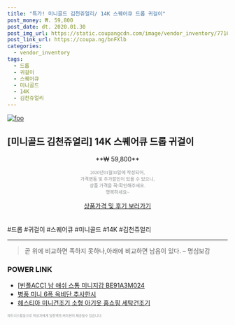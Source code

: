 ```yaml
--- 
title: "특가! 미니골드 김천쥬얼리/ 14K 스퀘어큐 드롭 귀걸이" 
post_money: ₩. 59,800 
post_date: dt. 2020.01.30 
post_img_url: https://static.coupangcdn.com/image/vendor_inventory/7716/74ea900e4e12a17f6a4c888d227588c533ba2d385c1f636ec34513ca2212.jpg 
post_link_url: https://coupa.ng/bnFXlb 
categories: 
  - vendor_inventory 
tags: 
  - 드롭 
  - 귀걸이 
  - 스퀘어큐 
  - 미니골드 
  - 14K 
  - 김천쥬얼리 
--- 
```

[![foo](https://static.coupangcdn.com/image/vendor_inventory/7716/74ea900e4e12a17f6a4c888d227588c533ba2d385c1f636ec34513ca2212.jpg)](https://coupa.ng/bnFXlb) 

## [미니골드 김천쥬얼리] 14K 스퀘어큐 드롭 귀걸이 
<p style="text-align: center;">**₩ 59,800**</p> 
<p style="text-align: center;"><span style="color: #898c8f; font-family: Georgia,Times,serif; font-size: 0.75em;">2020년01월30일에 작성되어, <br>가격변동 및 추가할인이 있을 수 있으니,<br> 상품 가격을 꼭!확인해주세요.<br>행복하세요~</span> 
</p>	 
<div markdown="0" style="text-align: center;"><a href="https://coupa.ng/bnFXlb" class="btn btn--success">상품가격 및 후기 보러가기</a></div> 
<br><br> 
  #드롭 #귀걸이 #스퀘어큐 #미니골드 #14K #김천쥬얼리 
<hr> 

> 곧 위에 비교하면 족하지 못하나,아래에 비교하면 남음이 있다. – 명심보감 


### POWER LINK

* <a href="https://blog.naver.com/sakai111/221781113285" target="_blank">[빈폴ACC] 남 애쉬 스톰 미니지갑 BE91A3M024</a>
* <a href="https://blog.naver.com/santokki14/221785917549" target="_blank">병풍 미니 6폭 옥비단 추사한시</a>
* <a href="https://blog.naver.com/sakai111/221784676423" target="_blank">헤스티아 미니건조기 소형 아기옷 홈쇼핑 세탁건조기</a>

<span style="color: #898c8f; font-family: Georgia,Times,serif; font-size: 0.55em;">파트너스활동으로 작성자에게 일정액의 커미션이 제공될수 있습니다.</span> 
